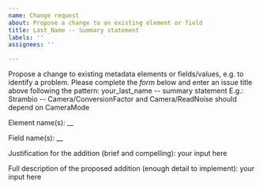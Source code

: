 ```yaml
---
name: Change request
about: Propose a change to an existing element or field
title: Last_Name -- Summary statement
labels: ''
assignees: ''

---
```


Propose a change to existing metadata elements or fields/values, e.g. to identify a problem.
Please complete the *form* below and enter an issue title above following the pattern:
your_last_name -- summary statement 
E.g.: Strambio -- Camera/ConversionFactor and Camera/ReadNoise should depend on CameraMode

Element name(s): __

Field name(s): __

Justification for the addition (brief and compelling): 
your input here

Full description of the proposed addition (enough detail to implement): 
your input here
